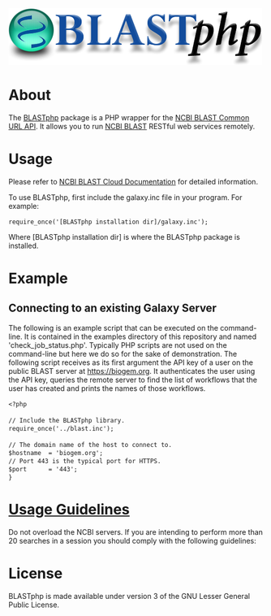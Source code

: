 ![alt tag](https://raw.githubusercontent.com/AshokHub/BLASTphp/misc/BLASTphp_Logo_500px.png)
    
# About
The [BLASTphp](https://github.com/AshokHub/BLASTphp) package is a PHP wrapper for the [NCBI BLAST Common URL API](https://ncbi.github.io/blast-cloud/dev/api.html). It allows you to run [NCBI BLAST](https://blast.ncbi.nlm.nih.gov/Blast.cgi) RESTful web services remotely.

# Usage
Please refer to [NCBI BLAST Cloud Documentation](https://ncbi.github.io/blast-cloud/) for detailed information.

To use BLASTphp, first include the galaxy.inc file in your program.  For example:

    require_once('[BLASTphp installation dir]/galaxy.inc');

Where [BLASTphp installation dir] is where the BLASTphp package is installed. 

# Example
## Connecting to an existing Galaxy Server
The following is an example script that can be executed on the command-line. It is contained in the examples directory of this repository and named 'check_job_status.php'.  Typically PHP scripts are not used on the command-line but here we do so for the sake of demonstration.  The following script receives as its first argument the API key of a user on the public BLAST server at https://biogem.org.  It authenticates the user using the API key, queries the remote server to find the list of workflows that the user has created and prints the names of those workflows.

    <?php
    
    // Include the BLASTphp library.
    require_once('../blast.inc');
    
    // The domain name of the host to connect to.
    $hostname  = 'biogem.org';
    // Port 443 is the typical port for HTTPS.
    $port      = '443';
    }

# [Usage Guidelines](https://blast.ncbi.nlm.nih.gov/Blast.cgi?CMD=Web&PAGE_TYPE=BlastDocs&DOC_TYPE=DeveloperInfo)
Do not overload the NCBI servers. If you are intending to perform more than 20 searches in a session you should comply with the following guidelines:
	
# License
BLASTphp is made available under version 3 of the GNU Lesser General Public License.
